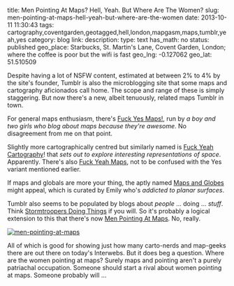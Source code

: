 title: Men Pointing At Maps? Hell, Yeah. But Where Are The Women?
slug: men-pointing-at-maps-hell-yeah-but-where-are-the-women
date: 2013-10-11 11:30:43
tags: cartography,coventgarden,geotagged,hell,london,mapgasm,maps,tumblr,yeah,yes
category: blog
link: 
description: 
type: text
has_math: no
status: published
geo_place: Starbucks, St. Martin's Lane, Covent Garden, London; where the coffee is poor but the wifi is fast
geo_lng: -0.127062
geo_lat: 51.510509

Despite having a lot of NSFW content, estimated at between 2% to 4% by the site's founder, Tumblr is also the microblogging site that some maps and cartography aficionados call home. The scope and range of these is simply staggering. But now there's a new, albeit tenuously, related maps Tumblr in town.

For general maps enthusiasm, there's [Fuck Yes Maps!](https://fuckyesmaps.tumblr.com/ "https://fuckyesmaps.tumblr.com/"), run by *a boy and two girls who blog about maps because they're awesome*. No disagreement from me on that point.

Slightly more cartographically centred but similarly named is [Fuck Yeah Cartography](https://fuckyeahcartography.tumblr.com/ "https://fuckyeahcartography.tumblr.com/")! that *sets out to explore interesting representations of space*. Apparently. There's also [Fuck Yeah Maps](https://fuckyeahmaps.tumblr.com/ "https://fuckyeahmaps.tumblr.com/"), not to be confused with the Yes variant mentioned earlier.

If maps and globals are more your thing, the aptly named [Maps and Globes](https://maps-and-globes.tumblr.com/ "https://maps-and-globes.tumblr.com/") might appeal, which is curated by Emily who's *addicted to planar surfaces*.

Tumblr also seems to be populated by blogs about *people* ... doing ... *stuff*. Think [Stormtroopers Doing Things](https://stormtroopersdoingthingss.tumblr.com/ "https://stormtroopersdoingthingss.tumblr.com/") if you will. So it's probably a logical extension to this that there's now [Men Pointing At Maps](https://menpointingatmaps.tumblr.com/ "https://menpointingatmaps.tumblr.com/"). No, really.

[![men-pointing-at-maps](/wp-content/uploads/2013/10/men-pointing-at-maps.png)](https://menpointingatmaps.tumblr.com/ "https://menpointingatmaps.tumblr.com/")

All of which is good for showing just how many carto-nerds and map-geeks there are out there on today's Interwebs. But it does beg a question. Where are the women pointing at maps? Surely maps and pointing aren't a purely patriachal occupation. Someone should start a rival about women pointing at maps. Someone probably will ...





